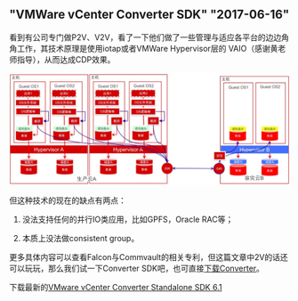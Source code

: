## "VMWare vCenter Converter SDK" "2017-06-16"

看到有公司专门做P2V、V2V，看了一下他们做了一些管理与适应各平台的边边角角工作，其技术原理是使用iotap或者VMWare Hypervisor层的 VAIO（感谢黄老师指导），从而达成CDP效果。

[![](/blog/images/微信图片_20170616172058.jpg)](https://blog.lofyer.org/wp-content/uploads/微信图片_20170616172058.jpg)

但这种技术的现在的缺点有两点：

1. 没法支持任何的并行IO类应用，比如GPFS，Oracle RAC等；

2. 本质上没法做consistent group。

更多具体内容可以查看Falcon与Commvault的相关专利，但这篇文章中2V的话还可以玩玩，那么我们试一下Converter SDK吧，也可直接[下载Converter](https://my.vmware.com/en/group/vmware/evalcenter?p=converter)。

下载最新的[VMware vCenter Converter Standalone SDK 6.1](https://my.vmware.com/group/vmware/get-download?downloadGroup=CONV61_SDK)